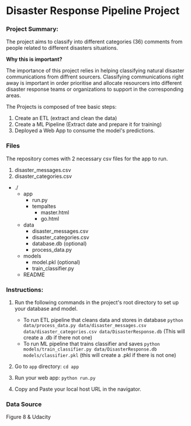 # Disaster Response Pipeline Project
### Project Summary:

The project aims to classify into different categories (36) comments from people related to different disasters situations. 

**Why this is important?**

The importance of this project relies in helping classifying natural disaster communications from diffrent sourcers. Classifying communications right away is important in order prioritise and allocate resourcers into different disaster response teams or organizations to support in the corresponding areas.

The Projects is composed of tree basic steps:
1. Create an ETL (extract and clean the data)
2. Create a ML Pipeline (Extract date and prepare it for training)
3. Deployed a Web App to consume the model's predictions.




### Files
The repository comes with 2 necessary csv files for the app to run.
   1. disaster_messages.csv
   2. disaster_categories.csv
   
- ./
    - app
        - run.py
        - tempaltes
            - master.html
            - go.html   
    - data
        - disaster_messages.csv
        - disaster_categories.csv
        - database.db (optional)
        - process_data.py
    - models
        - model.pkl (optional)
        - train_classifier.py
    - README

### Instructions:
1. Run the following commands in the project's root directory to set up your database and model.

    - To run ETL pipeline that cleans data and stores in database
        `python data/process_data.py data/disaster_messages.csv data/disaster_categories.csv data/DisasterResponse.db` (This will create a .db if there not one)
    - To run ML pipeline that trains classifier and saves
        `python models/train_classifier.py data/DisasterResponse.db models/classifier.pkl` (this will create a .pkl if there is not one)

2. Go to `app` directory: `cd app`

3. Run your web app: `python run.py`

4. Copy and Paste your local host URL in the navigator.



### Data Source
Figure 8 & Udacity
